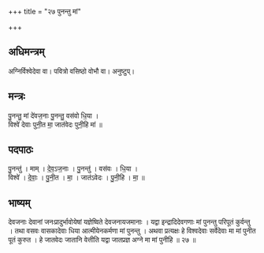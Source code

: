 +++
title = "२७ पुनन्तु मां"

+++
## अधिमन्त्रम्
अग्निर्विश्वेदेवा वा। पवित्रो वसिष्ठो वोभौ वा। अनुष्टुप्।

## मन्त्रः
पु॒नन्तु॒ मां दे॑वज॒नाः पु॒नन्तु॒ वस॑वो धि॒या ।  
विश्वे॑ देवाः पुनी॒त मा॒ जात॑वेदः पुनी॒हि मा॑ ॥

## पदपाठः
पु॒नन्तु॑ । माम् । दे॒व॒ऽज॒नाः । पु॒नन्तु॑ । वस॑वः । धि॒या ।  
विश्वे॑ । दे॒वाः॒ । पु॒नी॒त । मा॒ । जात॑ऽवेदः । पु॒नी॒हि । मा॒ ॥

## भाष्यम्
देवजनाः देवानां जनःप्रादुर्भावोयेषां यज्ञेष्विते देवजनायजमानाः । यद्वा इन्द्रादिदेवगणाः मां पुनन्तु परिपूतं कुर्वन्तु । तथा वसवः वासकादेवाः धिया आत्मीयेनकर्मणा मां पुनन्तु । अथवा प्रत्यक्षः हे विश्वदेवाः सर्वेदेवाः मा मां पुनीत पूतं कुरुत । हे जातवेदः जातानि वेत्तीति यद्वा जातप्रज्ञ अग्ने मा मां पुनीहि ॥ २७ ॥